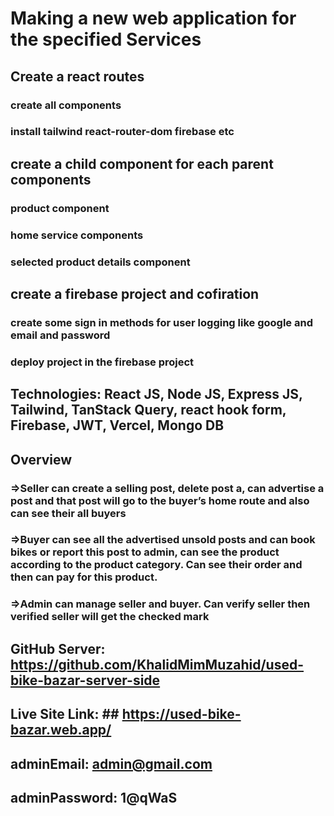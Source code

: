 # Making a new web application for the specified Services

## Create a react routes

### create all components

### install tailwind react-router-dom firebase etc

## create a child component for each parent components

### product component

### home service components

### selected product details component

## create a firebase project and cofiration

### create some sign in methods for user logging like google and email and password

### deploy project in the firebase project



## Technologies: React JS, Node JS, Express JS, Tailwind, TanStack Query, react hook form, Firebase, JWT, Vercel, Mongo DB
## Overview 
###     =>Seller can create a selling post, delete post a, can advertise a post and that post will go to the buyer’s home route and also can see their all buyers 
###     =>Buyer can see all the advertised unsold posts and can book bikes or report this post to admin, can see the product according to the product category. Can see their order and then can pay for this product.
###     =>Admin can manage seller and buyer. Can verify seller then verified seller will get the checked mark
## GitHub Server:  https://github.com/KhalidMimMuzahid/used-bike-bazar-server-side
## Live Site Link: ## https://used-bike-bazar.web.app/
###
## adminEmail: admin@gmail.com
## adminPassword: 1@qWaS
